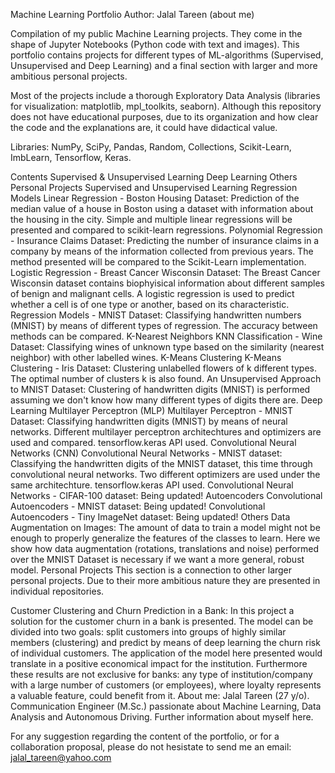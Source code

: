 Machine Learning Portfolio
Author: Jalal Tareen (about me)

Compilation of my public Machine Learning projects. They come in the shape of Jupyter Notebooks (Python code with text and images). This portfolio contains projects for different types of ML-algorithms (Supervised, Unsupervised and Deep Learning) and a final section with larger and more ambitious personal projects.

Most of the projects include a thorough Exploratory Data Analysis (libraries for visualization: matplotlib, mpl_toolkits, seaborn). Although this repository does not have educational purposes, due to its organization and how clear the code and the explanations are, it could have didactical value.

Libraries: NumPy, SciPy, Pandas, Random, Collections, Scikit-Learn, ImbLearn, Tensorflow, Keras.

Contents
Supervised & Unsupervised Learning
Deep Learning
Others
Personal Projects
Supervised and Unsupervised Learning
Regression Models
Linear Regression - Boston Housing Dataset: Prediction of the median value of a house in Boston using a dataset with information about the housing in the city. Simple and multiple linear regressions will be presented and compared to scikit-learn regressions.
Polynomial Regression - Insurance Claims Dataset: Predicting the number of insurance claims in a company by means of the information collected from previous years. The method presented will be compared to the Scikit-Learn implementation.
Logistic Regression - Breast Cancer Wisconsin Dataset: The Breast Cancer Wisconsin dataset contains biophyisical information about different samples of benign and malignant cells. A logistic regression is used to predict whether a cell is of one type or another, based on its characteristic.
Regression Models - MNIST Dataset: Classifying handwritten numbers (MNIST) by means of different types of regression. The accuracy between methods can be compared.
K-Nearest Neighbors
KNN Classification - Wine Dataset: Classifying wines of unknown type based on the similarity (nearest neighbor) with other labelled wines.
K-Means Clustering
K-Means Clustering - Iris Dataset: Clustering unlabelled flowers of k different types. The optimal number of clusters k is also found.
An Unsupervised Approach to MNIST Dataset: Clustering of handwritten digits (MNIST) is performed assuming we don't know how many different types of digits there are.
Deep Learning
Multilayer Perceptron (MLP)
Multilayer Perceptron - MNIST Dataset: Classifying handwritten digits (MNIST) by means of neural networks. Different multilayer perceptron architechtures and optimizers are used and compared. tensorflow.keras API used.
Convolutional Neural Networks (CNN)
Convolutional Neural Networks - MNIST dataset: Classifying the handwritten digits of the MNIST dataset, this time through convolutional neural networks. Two different optimizers are used under the same architechture. tensorflow.keras API used.
Convolutional Neural Networks - CIFAR-100 dataset: Being updated!
Autoencoders
Convolutional Autoencoders - MNIST dataset: Being updated!
Convolutional Autoencoders - Tiny ImageNet dataset: Being updated!
Others
Data Augmentation on Images: The amount of data to train a model might not be enough to properly generalize the features of the classes to learn. Here we show how data augmentation (rotations, translations and noise) performed over the MNIST Dataset is necessary if we want a more general, robust model.
Personal Projects
This section is a connection to other larger personal projects. Due to their more ambitious nature they are presented in individual repositories.

Customer Clustering and Churn Prediction in a Bank: In this project a solution for the customer churn in a bank is presented. The model can be divided into two goals: split customers into groups of highly similar members (clustering) and predict by means of deep learning the churn risk of individual customers. The application of the model here presented would translate in a positive economical impact for the institution. Furthermore these results are not exclusive for banks: any type of institution/company with a large number of customers (or employees), where loyalty represents a valuable feature, could benefit from it.
About me:
Jalal Tareen (27 y/o). Communication Engineer (M.Sc.) passionate about Machine Learning, Data Analysis and Autonomous Driving. Further information about myself here.

For any suggestion regarding the content of the portfolio, or for a collaboration proposal, please do not hesistate to send me an email: jalal_tareen@yahoo.com
